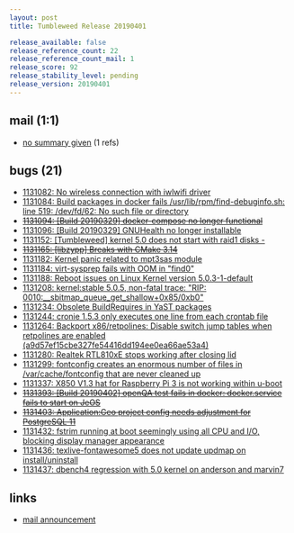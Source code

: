```yaml
---
layout: post
title: Tumbleweed Release 20190401

release_available: false
release_reference_count: 22
release_reference_count_mail: 1
release_score: 92
release_stability_level: pending
release_version: 20190401
---
```


## mail (1:1)

- [no summary given](https://lists.opensuse.org/opensuse-factory/2019-04/msg00077.html) (1 refs)

## bugs (21)

<!--more-->

- [1131082: No wireless connection with iwlwifi driver](https://bugzilla.opensuse.org/show_bug.cgi?id=1131082)
- [1131084: Build packages in docker fails /usr/lib/rpm/find-debuginfo.sh: line 519: /dev/fd/62: No such file or directory](https://bugzilla.opensuse.org/show_bug.cgi?id=1131084)
- ~~[1131094: \[Build 20190329\] docker-compose no longer functional](https://bugzilla.opensuse.org/show_bug.cgi?id=1131094)~~
- [1131096: \[Build 20190329\] GNUHealth no longer installable](https://bugzilla.opensuse.org/show_bug.cgi?id=1131096)
- [1131152: \[Tumbleweed\] kernel 5.0 does not start with raid1 disks -](https://bugzilla.opensuse.org/show_bug.cgi?id=1131152)
- ~~[1131165: \[libzypp\] Breaks with CMake 3.14](https://bugzilla.opensuse.org/show_bug.cgi?id=1131165)~~
- [1131182: Kernel panic related to mpt3sas module](https://bugzilla.opensuse.org/show_bug.cgi?id=1131182)
- [1131184: virt-sysprep fails with OOM in "find0"](https://bugzilla.opensuse.org/show_bug.cgi?id=1131184)
- [1131188: Reboot issues on Linux Kernel version 5.0.3-1-default](https://bugzilla.opensuse.org/show_bug.cgi?id=1131188)
- [1131208: kernel:stable 5.0.5, non-fatal trace: "RIP: 0010:__sbitmap_queue_get_shallow+0x85/0xb0"](https://bugzilla.opensuse.org/show_bug.cgi?id=1131208)
- [1131234: Obsolete BuildRequires in YaST packages](https://bugzilla.opensuse.org/show_bug.cgi?id=1131234)
- [1131244: cronie 1.5.3 only executes one line from each crontab file](https://bugzilla.opensuse.org/show_bug.cgi?id=1131244)
- [1131264: Backport x86/retpolines: Disable switch jump tables when retpolines are enabled (a9d57ef15cbe327fe54416dd194ee0ea66ae53a4)](https://bugzilla.opensuse.org/show_bug.cgi?id=1131264)
- [1131280: Realtek RTL810xE stops working after closing lid](https://bugzilla.opensuse.org/show_bug.cgi?id=1131280)
- [1131299: fontconfig creates an enormous number of files in /var/cache/fontconfig that are never cleaned up](https://bugzilla.opensuse.org/show_bug.cgi?id=1131299)
- [1131337: X850 V1.3 hat for Raspberry Pi 3 is not working within u-boot](https://bugzilla.opensuse.org/show_bug.cgi?id=1131337)
- ~~[1131393: \[Build 20190402\] openQA test fails in docker: docker.service fails to start on JeOS](https://bugzilla.opensuse.org/show_bug.cgi?id=1131393)~~
- ~~[1131403: Application:Geo project config needs adjustment for PostgreSQL 11](https://bugzilla.opensuse.org/show_bug.cgi?id=1131403)~~
- [1131432: fstrim running at boot seemingly using all CPU and I/O, blocking display manager appearance](https://bugzilla.opensuse.org/show_bug.cgi?id=1131432)
- [1131436: texlive-fontawesome5 does not update updmap on install/uninstall](https://bugzilla.opensuse.org/show_bug.cgi?id=1131436)
- [1131437: dbench4 regression with 5.0 kernel on anderson and marvin7](https://bugzilla.opensuse.org/show_bug.cgi?id=1131437)



## links

- [mail announcement](https://lists.opensuse.org/opensuse-factory/2019-04/msg00072.html)
